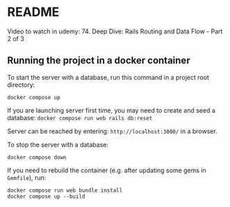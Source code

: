 # README

Video to watch in udemy: 74. Deep Dive: Rails Routing and Data Flow - Part 2 of 3

## Running the project in a docker container

To start the server with a database, run this command in a project root directory:

```
docker compose up
```

If you are launching server first time, you may need to create and seed a database: `docker compose run web rails db:reset`

Server can be reached by entering: ```http://localhost:3000/``` in a browser.

To stop the server with a database:

```
docker compose down
```

If you need to rebuild the container (e.g. after updating some gems in `Gemfile`), run:

```
docker compose run web bundle install
docker compose up --build
```
